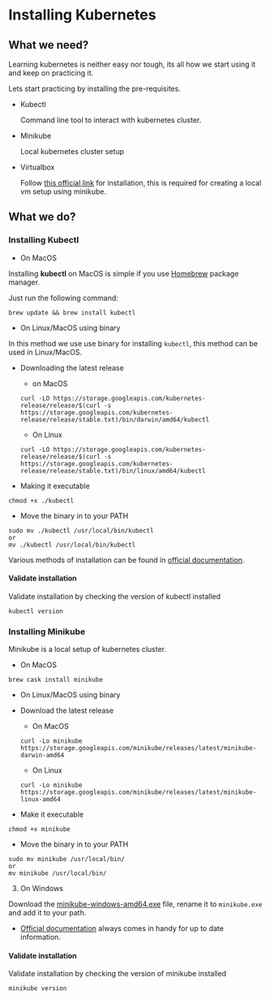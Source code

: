 # Installing Kubernetes

## What we need?

Learning kubernetes is neither easy nor tough, its all how we start using it and keep on practicing it.

Lets start practicing by installing the pre-requisites.

* Kubectl

  Command line tool to interact with kubernetes cluster.

* Minikube

  Local kubernetes cluster setup

* Virtualbox

  Follow [this official link](https://www.virtualbox.org/wiki/Downloads) for installation, this is required for creating a local vm setup using minikube.

## What we do?

### Installing Kubectl

- On MacOS

Installing **kubectl** on MacOS is simple if you use [Homebrew](https://brew.sh) package manager.

Just run the following command:
```
brew update && brew install kubectl
```

- On Linux/MacOS using binary

In this method we use use binary for installing `kubectl`, this method can be used in Linux/MacOS.

- Downloading the latest release

  - on MacOS
  ```
  curl -LO https://storage.googleapis.com/kubernetes-release/release/$(curl -s https://storage.googleapis.com/kubernetes-release/release/stable.txt)/bin/darwin/amd64/kubectl
  ```

  - On Linux
  ```
  curl -LO https://storage.googleapis.com/kubernetes-release/release/$(curl -s https://storage.googleapis.com/kubernetes-release/release/stable.txt)/bin/linux/amd64/kubectl
  ```

- Making it executable
```
chmod +x ./kubectl
```

- Move the binary in to your PATH
```
sudo mv ./kubectl /usr/local/bin/kubectl
or
mv ./kubectl /usr/local/bin/kubectl
```

Various methods of installation can be found in [official documentation](https://kubernetes.io/docs/tasks/tools/install-kubectl/#install-kubectl-binary-via-curl).

#### Validate installation

Validate installation by checking the version of kubectl installed
```
kubectl version
```

### Installing Minikube

Minikube is a local setup of kubernetes cluster.

- On MacOS
```
brew cask install minikube
```

- On Linux/MacOS using binary

- Download the latest release

  - On MacOS
  ```
  curl -Lo minikube https://storage.googleapis.com/minikube/releases/latest/minikube-darwin-amd64
  ```

  - On Linux
  ```
  curl -Lo minikube https://storage.googleapis.com/minikube/releases/latest/minikube-linux-amd64
  ```

- Make it executable
```
chmod +x minikube
```

- Move the binary in to your PATH
```
sudo mv minikube /usr/local/bin/
or
mv minikube /usr/local/bin/
```

3. On Windows

Download the [minikube-windows-amd64.exe](https://storage.googleapis.com/minikube/releases/latest/minikube-windows-amd64.exe) file, rename it to `minikube.exe` and add it to your path.

- [Official documentation](https://github.com/kubernetes/minikube#installation) always comes in handy for up to date information.

#### Validate installation

Validate installation by checking the version of minikube installed
```
minikube version
```
